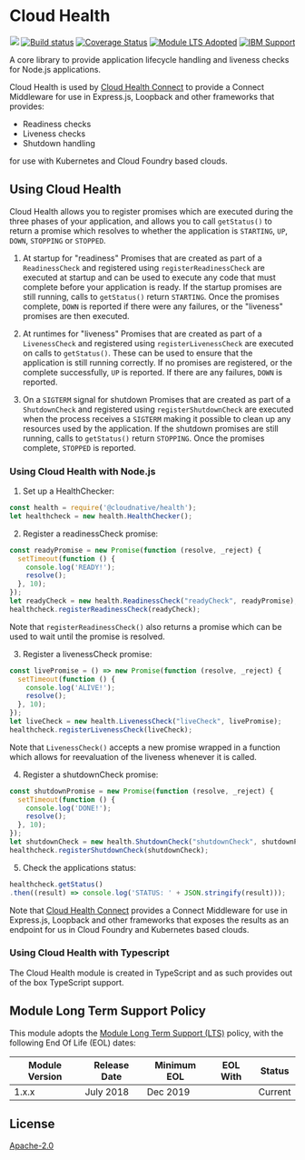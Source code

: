 # Cloud Health
<p align=center>
<a href='http://CloudNativeJS.io/'><img src='https://img.shields.io/badge/homepage-CloudNativeJS-blue.svg'></a>
<a href="http://travis-ci.org/CloudNativeJS/cloud-health"><img src="https://secure.travis-ci.org/CloudNativeJS/cloud-health.svg?branch=master" alt="Build status"></a>
<a href='https://coveralls.io/github/CloudNaitveJS/cloud-health?branch=master'><img src='https://coveralls.io/repos/github/CloudNativeJS/cloud-health/badge.svg?branch=master' alt='Coverage Status' /></a>
<a href='http://github.com/CloudNativeJS/ModuleLTS'><img src='https://img.shields.io/badge/Module%20LTS-Adopted-brightgreen.svg?style=flat' alt='Module LTS Adopted' /></a>
<a href='http://ibm.biz/node-support'><img src='https://img.shields.io/badge/IBM%20Support-Frameworks-brightgreen.svg?style=flat' alt='IBM Support' /></a>
</p>

A core library to provide application lifecycle handling and liveness checks for Node.js applications.

Cloud Health is used by [Cloud Health Connect](http://github.com/CloudNativeJS/cloud-health-connect) to provide a Connect Middleware for use in Express.js, Loopback and other frameworks that provides:

* Readiness checks
* Liveness checks
* Shutdown handling

for use with Kubernetes and Cloud Foundry based clouds.


## Using Cloud Health

Cloud Health allows you to register promises which are executed during the three phases of your application, and allows you to call `getStatus()` to return a promise which resolves to whether the application is `STARTING`, `UP`, `DOWN`, `STOPPING` or `STOPPED`.

1. At startup for "readiness"
 Promises that are created as part of a `ReadinessCheck` and registered using `registerReadinessCheck` are executed at startup and can be used to execute any code that must complete before your application is ready. If the startup promises are still running, calls to `getStatus()` return `STARTING`. Once the promises complete, `DOWN` is reported if there were any failures, or the "liveness" promises are then executed.

2. At runtimes for "liveness"
 Promises that are created as part of a `LivenessCheck` and registered using `registerLivenessCheck` are executed on calls to `getStatus()`. These can be used to ensure that the application is still running correctly. If no promises are registered, or the complete successfully, `UP` is reported. If there are any failures, `DOWN` is reported.

3. On a `SIGTERM` signal for shutdown
 Promises that are created as part of a `ShutdownCheck` and registered using `registerShutdownCheck` are executed when the process receives a `SIGTERM` making it possible to clean up any resources used by the application. If the shutdown promises are still running, calls to `getStatus()` return `STOPPING`. Once the promises complete, `STOPPED` is reported.



### Using Cloud Health with Node.js
1. Set up a HealthChecker:
  ```js
  const health = require('@cloudnative/health');
  let healthcheck = new health.HealthChecker();
  ```
2. Register a readinessCheck promise:
  ```js
  const readyPromise = new Promise(function (resolve, _reject) {
    setTimeout(function () {
      console.log('READY!');
      resolve();
    }, 10);
  });
  let readyCheck = new health.ReadinessCheck("readyCheck", readyPromise);
  healthcheck.registerReadinessCheck(readyCheck);
  ```
  Note that `registerReadinessCheck()` also returns a promise which can be used to wait until the promise is resolved.

3. Register a livenessCheck promise:
  ```js
  const livePromise = () => new Promise(function (resolve, _reject) {
    setTimeout(function () {
      console.log('ALIVE!');
      resolve();
    }, 10);
  });
  let liveCheck = new health.LivenessCheck("liveCheck", livePromise);
  healthcheck.registerLivenessCheck(liveCheck);
  ```
  Note that `LivenessCheck()` accepts a new promise wrapped in a function which allows for reevaluation of the liveness whenever it is called.

4. Register a shutdownCheck promise:
  ```js
  const shutdownPromise = new Promise(function (resolve, _reject) {
    setTimeout(function () {
      console.log('DONE!');
      resolve();
    }, 10);
  });
  let shutdownCheck = new health.ShutdownCheck("shutdownCheck", shutdownPromise);
  healthcheck.registerShutdownCheck(shutdownCheck);
  ```
5. Check the applications status:
  ```js
  healthcheck.getStatus()
  .then((result) => console.log('STATUS: ' + JSON.stringify(result)));
  ```
  Note that [Cloud Health Connect](http://github.com/CloudNativeJS/cloud-health-connect) provides a Connect Middleware for use in Express.js, Loopback and other frameworks that exposes the results as an endpoint for us in Cloud Foundry and Kubernetes based clouds.

### Using Cloud Health with Typescript
The Cloud Health module is created in TypeScript and as such provides out of the box TypeScript support.

## Module Long Term Support Policy

This module adopts the [Module Long Term Support (LTS)](http://github.com/CloudNativeJS/ModuleLTS) policy, with the following End Of Life (EOL) dates:

| Module Version | Release Date | Minimum EOL | EOL With | Status  |
| -------------- | ------------ | ----------- | -------- | ------- |
| 1.x.x          | July 2018    | Dec 2019    |          | Current |


## License

  [Apache-2.0](LICENSE)
